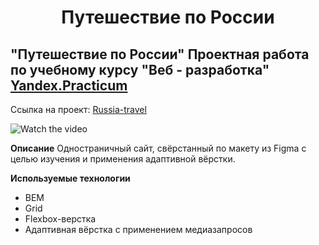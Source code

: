 <h1 align="center"> Путешествие по России
</h1>

## "Путешествие по России" Проектная работа по учебному курсу "Веб - разработка" [Yandex.Practicum](https://praktikum.yandex.ru "Яндекс Практикум")

Ссылка на проект: 
  [Russia-travel](https://alexleibch.github.io/russian-travel/)
  
  ![Watch the video](./public/russian-travel.gif)

**Описание**
Одностраничный сайт, свёрстанный по макету из Figma с целью изучения и применения адаптивной вёрстки.


**Используемые технологии**
- BEM
- Grid
- Flexbox-верстка
- Адаптивная вёрстка с применением медиазапросов
